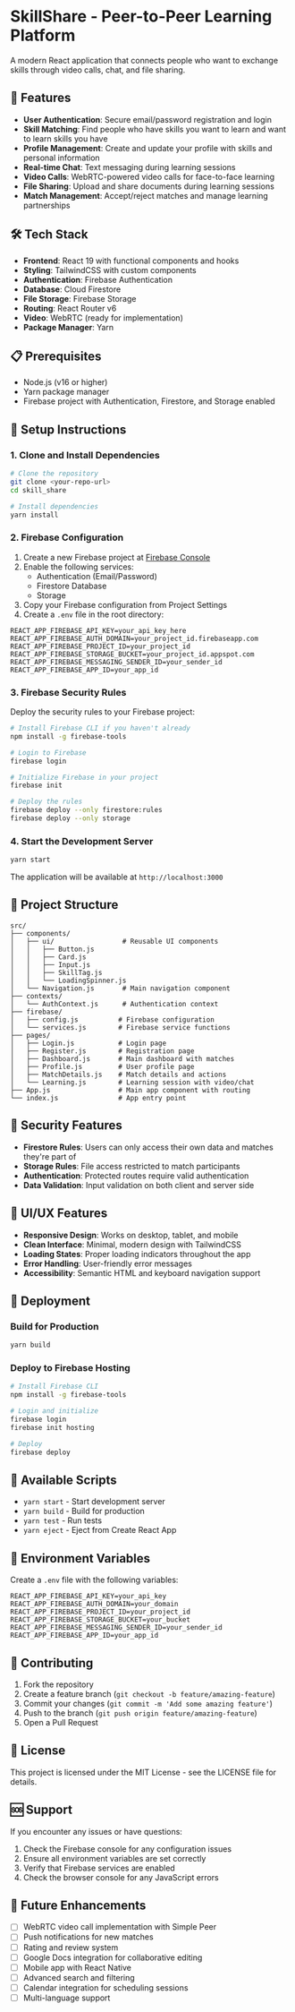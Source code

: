 # SkillShare - Peer-to-Peer Learning Platform

A modern React application that connects people who want to exchange skills through video calls, chat, and file sharing.

## 🚀 Features

- **User Authentication**: Secure email/password registration and login
- **Skill Matching**: Find people who have skills you want to learn and want to learn skills you have
- **Profile Management**: Create and update your profile with skills and personal information
- **Real-time Chat**: Text messaging during learning sessions
- **Video Calls**: WebRTC-powered video calls for face-to-face learning
- **File Sharing**: Upload and share documents during learning sessions
- **Match Management**: Accept/reject matches and manage learning partnerships

## 🛠 Tech Stack

- **Frontend**: React 19 with functional components and hooks
- **Styling**: TailwindCSS with custom components
- **Authentication**: Firebase Authentication
- **Database**: Cloud Firestore
- **File Storage**: Firebase Storage
- **Routing**: React Router v6
- **Video**: WebRTC (ready for implementation)
- **Package Manager**: Yarn

## 📋 Prerequisites

- Node.js (v16 or higher)
- Yarn package manager
- Firebase project with Authentication, Firestore, and Storage enabled

## 🔧 Setup Instructions

### 1. Clone and Install Dependencies

```bash
# Clone the repository
git clone <your-repo-url>
cd skill_share

# Install dependencies
yarn install
```

### 2. Firebase Configuration

1. Create a new Firebase project at [Firebase Console](https://console.firebase.google.com/)
2. Enable the following services:
   - Authentication (Email/Password)
   - Firestore Database
   - Storage
3. Copy your Firebase configuration from Project Settings
4. Create a `.env` file in the root directory:

```env
REACT_APP_FIREBASE_API_KEY=your_api_key_here
REACT_APP_FIREBASE_AUTH_DOMAIN=your_project_id.firebaseapp.com
REACT_APP_FIREBASE_PROJECT_ID=your_project_id
REACT_APP_FIREBASE_STORAGE_BUCKET=your_project_id.appspot.com
REACT_APP_FIREBASE_MESSAGING_SENDER_ID=your_sender_id
REACT_APP_FIREBASE_APP_ID=your_app_id
```

### 3. Firebase Security Rules

Deploy the security rules to your Firebase project:

```bash
# Install Firebase CLI if you haven't already
npm install -g firebase-tools

# Login to Firebase
firebase login

# Initialize Firebase in your project
firebase init

# Deploy the rules
firebase deploy --only firestore:rules
firebase deploy --only storage
```

### 4. Start the Development Server

```bash
yarn start
```

The application will be available at `http://localhost:3000`

## 📁 Project Structure

```
src/
├── components/
│   ├── ui/                 # Reusable UI components
│   │   ├── Button.js
│   │   ├── Card.js
│   │   ├── Input.js
│   │   ├── SkillTag.js
│   │   └── LoadingSpinner.js
│   └── Navigation.js       # Main navigation component
├── contexts/
│   └── AuthContext.js      # Authentication context
├── firebase/
│   ├── config.js          # Firebase configuration
│   └── services.js        # Firebase service functions
├── pages/
│   ├── Login.js           # Login page
│   ├── Register.js        # Registration page
│   ├── Dashboard.js       # Main dashboard with matches
│   ├── Profile.js         # User profile page
│   ├── MatchDetails.js    # Match details and actions
│   └── Learning.js        # Learning session with video/chat
├── App.js                 # Main app component with routing
└── index.js               # App entry point
```

## 🔐 Security Features

- **Firestore Rules**: Users can only access their own data and matches they're part of
- **Storage Rules**: File access restricted to match participants
- **Authentication**: Protected routes require valid authentication
- **Data Validation**: Input validation on both client and server side

## 🎨 UI/UX Features

- **Responsive Design**: Works on desktop, tablet, and mobile
- **Clean Interface**: Minimal, modern design with TailwindCSS
- **Loading States**: Proper loading indicators throughout the app
- **Error Handling**: User-friendly error messages
- **Accessibility**: Semantic HTML and keyboard navigation support

## 🚀 Deployment

### Build for Production

```bash
yarn build
```

### Deploy to Firebase Hosting

```bash
# Install Firebase CLI
npm install -g firebase-tools

# Login and initialize
firebase login
firebase init hosting

# Deploy
firebase deploy
```

## 🔧 Available Scripts

- `yarn start` - Start development server
- `yarn build` - Build for production
- `yarn test` - Run tests
- `yarn eject` - Eject from Create React App

## 📝 Environment Variables

Create a `.env` file with the following variables:

```env
REACT_APP_FIREBASE_API_KEY=your_api_key
REACT_APP_FIREBASE_AUTH_DOMAIN=your_domain
REACT_APP_FIREBASE_PROJECT_ID=your_project_id
REACT_APP_FIREBASE_STORAGE_BUCKET=your_bucket
REACT_APP_FIREBASE_MESSAGING_SENDER_ID=your_sender_id
REACT_APP_FIREBASE_APP_ID=your_app_id
```

## 🤝 Contributing

1. Fork the repository
2. Create a feature branch (`git checkout -b feature/amazing-feature`)
3. Commit your changes (`git commit -m 'Add some amazing feature'`)
4. Push to the branch (`git push origin feature/amazing-feature`)
5. Open a Pull Request

## 📄 License

This project is licensed under the MIT License - see the LICENSE file for details.

## 🆘 Support

If you encounter any issues or have questions:

1. Check the Firebase console for any configuration issues
2. Ensure all environment variables are set correctly
3. Verify that Firebase services are enabled
4. Check the browser console for any JavaScript errors

## 🔮 Future Enhancements

- [ ] WebRTC video call implementation with Simple Peer
- [ ] Push notifications for new matches
- [ ] Rating and review system
- [ ] Google Docs integration for collaborative editing
- [ ] Mobile app with React Native
- [ ] Advanced search and filtering
- [ ] Calendar integration for scheduling sessions
- [ ] Multi-language support